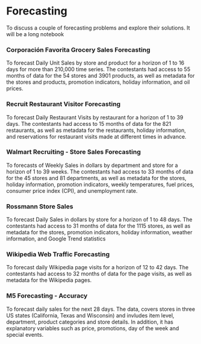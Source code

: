 # Forecasting
To discuss a couple of forecasting problems and explore their solutions. It will be a long notebook

### Corporación Favorita Grocery Sales Forecasting

To forecast Daily Unit Sales by store and product for a horizon of 1 to 16 days for more than 210,000 time series. The contestants had access to 55 months of data for the 54 stores and 3901 products, as well as metadata for the stores and products, promotion indicators, holiday information, and oil prices.

### Recruit Restaurant Visitor Forecasting

To forecast Daily Restaurant Visits by restaurant for a horizon of 1 to 39 days. The contestants had access to 15 months of data for the 821 restaurants, as well as metadata for the restaurants, holiday information, and reservations for restaurant visits made at different times in advance.

### Walmart Recruiting - Store Sales Forecasting

To forecasts of Weekly Sales in dollars by department and store for a horizon of 1 to 39 weeks. The contestants had access to 33 months of data for the 45 stores and 81 departments, as well as metadata for the stores, holiday information, promotion indicators, weekly temperatures, fuel prices, consumer price index (CPI), and unemployment rate.

### Rossmann Store Sales

To forecast Daily Sales in dollars by store for a horizon of 1 to 48 days. The contestants had access to 31 months of data for the 1115 stores, as well as metadata for the stores, promotion indicators, holiday information, weather information, and Google Trend statistics

### Wikipedia Web Traffic Forecasting

To forecast daily Wikipedia page visits for a horizon of 12 to 42 days. The contestants had access to 32 months of data for the page visits, as well as metadata for the Wikipedia pages.

### M5 Forecasting - Accuracy

To forecast daily sales for the next 28 days. The data, covers stores in three US states (California, Texas and Wisconsin) and invludes item level, department, product categories and store details. In addition, it has explanatory variables such as price, promotions, day of the week and special events.
